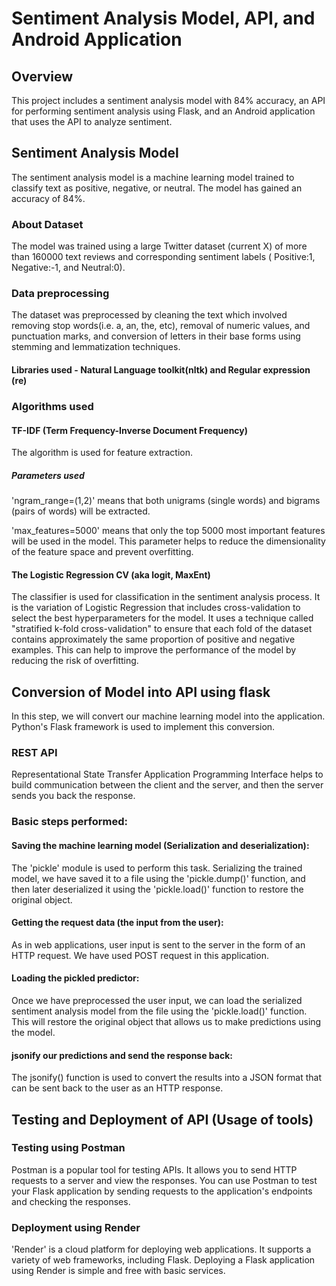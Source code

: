 # Sentiment Analysis Model, API, and Android Application

## Overview
This project includes a sentiment analysis model with 84% accuracy, an API for performing sentiment analysis using Flask, and an Android application that uses the API to analyze sentiment.
## Sentiment Analysis Model
The sentiment analysis model is a machine learning model trained to classify text as positive, negative, or neutral. The model has gained an accuracy of 84%.

### About Dataset
The model was trained using a large Twitter dataset (current X) of more than 160000 text reviews and corresponding sentiment labels ( Positive:1, Negative:-1, and Neutral:0).

### Data preprocessing
The dataset was preprocessed by cleaning the text which involved removing stop words(i.e. a, an, the, etc), removal of numeric values, and punctuation marks, and conversion of letters in their base forms using stemming and lemmatization techniques.
#### Libraries used - Natural Language toolkit(nltk) and Regular expression (re)

### Algorithms used
#### TF-IDF (Term Frequency-Inverse Document Frequency) 
The algorithm is used for feature extraction.
##### Parameters used
'ngram_range=(1,2)' means that both unigrams (single words) and bigrams (pairs of words) will be extracted.

'max_features=5000' means that only the top 5000 most important features will be used in the model. This parameter helps to reduce the dimensionality of the feature space and prevent overfitting.

#### The Logistic Regression CV (aka logit, MaxEnt) 
The classifier is used for classification in the sentiment analysis process.
It is the variation of Logistic Regression that includes cross-validation to select the best hyperparameters for the model. It uses a technique called "stratified k-fold cross-validation" to ensure that each fold of the dataset contains approximately the same proportion of positive and negative examples. This can help to improve the performance of the model by reducing the risk of overfitting.

## Conversion of Model into API using flask
In this step, we will convert our machine learning model into the application. Python's Flask framework is used to implement this conversion.
### REST API
Representational State Transfer Application Programming Interface helps to build communication between the client and the server, and then the server sends you back the response.

### Basic steps performed: 
#### Saving the machine learning model (Serialization and deserialization):
The 'pickle' module is used to perform this task. Serializing the trained model, we have saved it to a file using the 'pickle.dump()' function, and then later deserialized it using the 'pickle.load()' function to restore the original object.

#### Getting the request data (the input from the user):
As in web applications, user input is sent to the server in the form of an HTTP request. We have used POST request in this application.

#### Loading the pickled predictor:
Once we have preprocessed the user input, we can load the serialized sentiment analysis model from the file using the 'pickle.load()' function. This will restore the original object that allows us to make predictions using the model.

#### jsonify our predictions and send the response back:
The jsonify() function is used to convert the results into a JSON format that can be sent back to the user as an HTTP response.

## Testing and Deployment of API (Usage of tools)

### Testing using Postman
Postman is a popular tool for testing APIs. It allows you to send HTTP requests to a server and view the responses. You can use Postman to test your Flask application by sending requests to the application's endpoints and checking the responses.

### Deployment using Render
'Render' is a cloud platform for deploying web applications. It supports a variety of web frameworks, including Flask. Deploying a Flask application using Render is simple and free with basic services.
























